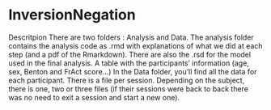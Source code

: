 # InversionNegation

Descritpion
There are two folders : Analysis and Data.
The analysis folder contains the analysis code as .rmd with explanations of what we did at each step (and a pdf of the Rmarkdown).
There are also the .rsd for the model used in the final analysis.
A table with the participants’ information (age, sex, Benton and FrAct score…)
In the Data folder, you’ll find all the data for each participant. There is a file per session. Depending on the subject, there is one, two or three files (if their sessions were back to back there was no need to exit a session and start a new one).
